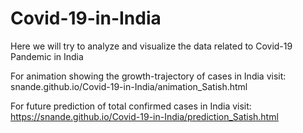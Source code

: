 # Covid-19-in-India
Here we will try to analyze and visualize the data related to Covid-19 Pandemic in India

For animation showing the growth-trajectory of cases in India visit: snande.github.io/Covid-19-in-India/animation_Satish.html

For future prediction of total confirmed cases in India visit: https://snande.github.io/Covid-19-in-India/prediction_Satish.html
